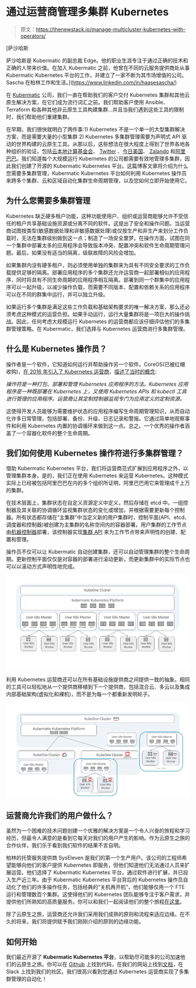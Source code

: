 # 通过运营商管理多集群 Kubernetes

> 原文：<https://thenewstack.io/manage-multicluster-kubernetes-with-operators/>

[](https://www.linkedin.com/in/haasesascha/)

 [萨沙哈斯

萨沙哈斯是 Kubermatic 的副总裁 Edge。他的职业生涯专注于通过正确的技术和正确的人带来价值。在加入 Kubermatic 之前，他曾在不同的云服务提供商处从事 Kubermatic Kubernetes 平台的工作，并建立了一家不断为其市场增值的公司。Sascha 在柏林工作和生活。](https://www.linkedin.com/in/haasesascha/) [](https://www.linkedin.com/in/haasesascha/)

在 [Kubermatic](https://www.kubermatic.com/) 公司，我们一直在帮助我们的客户交付 Kubernetes 集群和其他云原生解决方案，在它们成为流行词汇之前。我们帮助客户使用 Ansible、Terraform 和各种其他非云原生工具构建集群…并且当我们遇到这些工具的限制时，我们帮助他们重建集群。

在早期，我们很快就明白了两件事:1) Kubernetes 不是一个单一的大型集群解决方案，而是需要大量的小型集群 2) Kubernetes 多集群管理需要为声明式 API 驱动的世界构建的云原生工具。从那以后，这些想法在很大程度上得到了世界各地各种组织的验证，包括[云本地计算基金会](https://cncf.io/?utm_content=inline-mention)、 [Twitter](https://www.alibabacloud.com/blog/what-can-we-learn-from-twitters-move-to-kubernetes_595156) 、[今日美国](https://medium.com/usa-today-network/there-and-back-again-scaling-multi-tenant-kubernetes-cluster-s-67afb437716c)、 [Zalando](https://www.youtube.com/watch?v=LpFApeaGv7A) 和[阿里巴巴](https://www.cncf.io/blog/2019/12/12/demystifying-kubernetes-as-a-service-how-does-alibaba-cloud-manage-10000s-of-kubernetes-clusters/)。我们知道每个大规模运行 Kubernetes 的公司都需要有效地管理多集群，因此我们创建了开源的 Kubermatic Kubernetes 平台。这篇博客文章将介绍为什么您需要多集群管理，Kubermatic Kubernetes 平台如何利用 Kubernetes 操作员来跨多个集群、云和区域自动化集群生命周期管理，以及您如何立即开始使用它。

## 为什么您需要多集群管理

Kubernetes 缺乏硬多租户功能，这种功能使用户、组织或运营商能够允许不受信任的租户共享基础设施资源或分离不同的软件。这提出了安全和操作问题。当运营商试图按类型(敏感数据处理和非敏感数据处理)或仅按生产和非生产来划分工作负载时，无法在集群级别做到这一点；制造了一场安全噩梦。在操作方面，试图在同一个集群中部署太多的应用程序会导致版本冲突、配置冲突和软件生命周期管理问题。最后，如果没有适当的隔离，级联故障的风险会增加。

如果集群内没有硬多租户，则必须使用单独的集群来为具有不同安全要求的工作负载提供足够的隔离。部署应用程序的多个集群还允许运营商一起部署相似的应用程序，同时将具有不同生命周期的应用程序相互隔离。部署到同一个群集中的应用程序可以一起升级，以减少操作负载，而需要不同版本、配置和依赖关系的应用程序可以在不同的群集中运行，并可以独立升级。

如果运行多个集群是满足这些工作负载和基础架构要求的唯一解决方案，那么还必须考虑这种模式的运营负担。如果手动运行，运行大量集群将是一项巨大的操作挑战。因此，任何考虑大规模运行 Kubernetes 的运营商都应该仔细评估他们的多集群管理策略。在 Kubermatic，我们选择与 Kubernetes 运营商进行多集群管理。

## 什么是 Kubernetes 操作员？

操作者是一个软件，它知道如何运行并帮助操作另一个软件。CoreOS(已被红帽收购)，[在 2016 年引入了 Kubernetes 运营商](https://thenewstack.io/coreos-contributes-operators-containers-configure-kubernetes/)，[描述了当时的概念](https://coreos.com/operators/):

*操作符是一种打包、部署和管理 Kubernetes 应用程序的方法。Kubernetes 应用程序是一种既部署在 Kubernetes 上，又使用 Kubernetes APIs 和 kubectl 工具进行管理的应用程序。运营商让其定制控制器监视专门为应用定义的定制资源。*

这使得开发人员能够为需要维护状态的应用程序编写生命周期管理知识，从而自动化许多日常管理，包括部署、备份、升级、日志记录和警报。它通过简单地观察事件和利用 Kubernetes 内置的协调循环来做到这一点。总之。一个优秀的操作者涵盖了一个容器化软件的整个生命周期。

## 我们如何使用 Kubernetes 操作符进行多集群管理？

借助 Kubermatic Kubernetes 平台，我们将运营商范式扩展到应用程序之外，以管理集群本身。是的，我们正在使用 Kubernetes 来运营 Kubernetes。这种模式实际上已经被包括阿里巴巴在内的多个组织所证明，阿里巴巴用它来管理成千上万的集群。

在技术层面上，集群状态在自定义资源定义中定义，然后存储在 etcd 中。一组控制器及其关联的协调循环监视集群状态的变化或增加，并根据需要更新每个控制器。所有状态都存储在“主集群”中当定义新的用户集群时，控制平面(API、etcd、调度器和控制器)被创建为主集群的名称空间内的容器部署。用户集群的工作节点由[机器控制器](https://github.com/kubermatic/machine-controller)部署，该控制器实现[集群 API](https://github.com/kubernetes-sigs/cluster-api) 来为工作节点带来声明性的创建、配置和管理。

操作员不仅可以让 Kubermatic 自动创建集群，还可以自动管理集群的整个生命周期。更新控制平面仅仅是对容器的部署进行滚动更新，而更新集群中的实际节点也可以以滚动方式声明性地完成。

![](img/3fbd8e2f1ade8481e7a4e5ecf27ed69b.png)

利用 Kubernetes 运营商还可以在所有基础设施提供商之间提供一致的抽象。相同的工具可以轻松地从一个提供商移植到下一个提供商，包括混合云、多云以及集成内部基础架构(虚拟化和裸机)，而不是为每一个都重新发明轮子。

![](img/9399f5c864c17a9e80bc71a7a504150a.png)

## 运营商允许我们的用户做什么？

虽然为一个困难的技术问题创建一个优雅的解决方案是一个令人兴奋的旅程和学习经历，但最令人满意的是看到它每天对我们的用户产生的影响。作为云原生之旅的合作伙伴，我们乐于看到我们软件的结果不言自明。

柏林的托管服务提供商 SysEleven 是我们的第一个生产用户。该公司的工程师希望能够向他们的客户提供 Kubernetes 即服务，但他们知道他们无法通过人员来扩展运营。他们选择了 Kubermatic Kubernetes 平台，通过软件进行扩展，并已投入生产近三年。由于 Kubermatic Kubernetes 平台背后的 Kubernetes 操作员自动化了他们的许多操作任务，包括经典的“关机再开机”，他们能够仅用一个 FTE 运行和管理数百个集群。这使得他们的 Kubernetes 团队能够专注于客户需求，并提供他们所熟知的高质量服务。你可以和我们一起阅读他们的整个旅程[在这里](https://www.kubermatic.com/blog/2018-12-06-sys-eleven-relies-on-kubermatic/)。

除了云原生之旅，运营商还允许我们采用我们成熟的原则和流程来适应边缘。在不久的将来，我们将提供赋予我们刚刚介绍的原则的边缘功能。

## 如何开始

我们最近开源了 **Kubermatic Kubernetes 平台**，以帮助尽可能多的公司加速他们的云原生之旅。你可以在 [Github](https://github.com/kubermatic/kubermatic) 上找到代码，在我们的网站上找到[文档](https://docs.loodse.com/kubermatic/v2.13/)，在 Slack 上找到我们的社区。我们很高兴看到您通过 Kubernetes 运营商实现了多集群管理的自动化！

<svg xmlns:xlink="http://www.w3.org/1999/xlink" viewBox="0 0 68 31" version="1.1"><title>Group</title> <desc>Created with Sketch.</desc></svg>